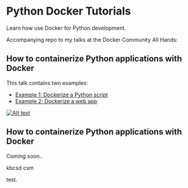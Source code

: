 # Python Docker Tutorials

Learn how use Docker for Python development.

Accompanying repo to my talks at the Docker Community All Hands:

## How to containerize Python applications with Docker

This talk contains two examples:
- [Example 1: Dockerize a Python script](/example1/)
- [Example 2: Dockerize a web app](/example2/)

 [![Alt text](https://img.youtube.com/vi/0UG2x2iWerk/hqdefault.jpg)](https://youtu.be/0UG2x2iWerk)

## How to containerize Python applications with Docker

Coming soon..

kbcsd csm

test.
